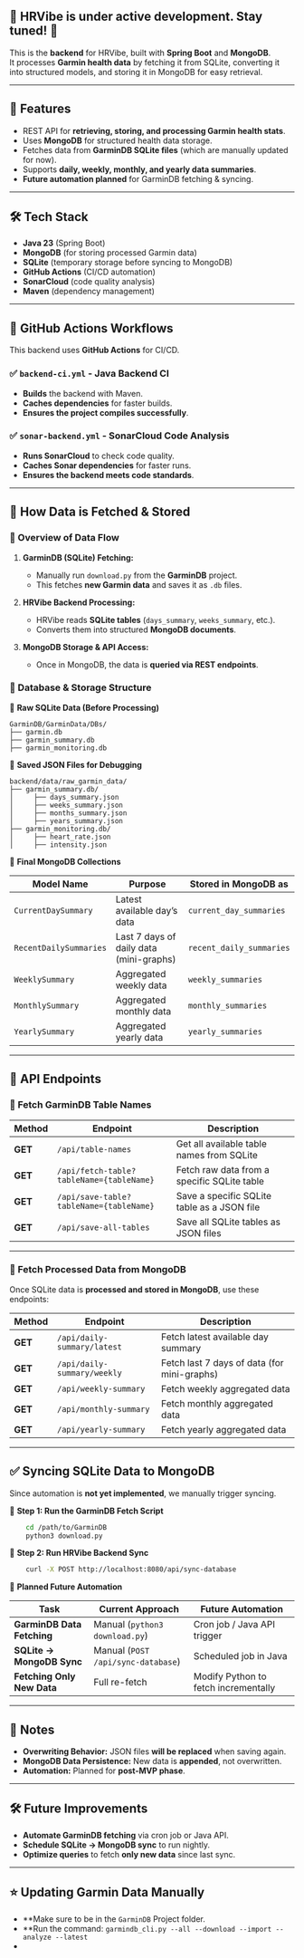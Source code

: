 ## 🚀 **HRVibe is under active development. Stay tuned!** 🎯

This is the **backend** for HRVibe, built with **Spring Boot** and **MongoDB**.  
It processes **Garmin health data** by fetching it from SQLite, converting it into structured models, and storing it in MongoDB for easy retrieval.

---

## 📌 Features
- REST API for **retrieving, storing, and processing Garmin health stats**.
- Uses **MongoDB** for structured health data storage.
- Fetches data from **GarminDB SQLite files** (which are manually updated for now).
- Supports **daily, weekly, monthly, and yearly data summaries**.
- **Future automation planned** for GarminDB fetching & syncing.

---

## 🛠 **Tech Stack**
- **Java 23** (Spring Boot)
- **MongoDB** (for storing processed Garmin data)
- **SQLite** (temporary storage before syncing to MongoDB)
- **GitHub Actions** (CI/CD automation)
- **SonarCloud** (code quality analysis)
- **Maven** (dependency management)

---

## 🚀 **GitHub Actions Workflows**
This backend uses **GitHub Actions** for CI/CD.

### ✅ `backend-ci.yml` - Java Backend CI
- **Builds** the backend with Maven.
- **Caches dependencies** for faster builds.
- **Ensures the project compiles successfully**.

### ✅ `sonar-backend.yml` - SonarCloud Code Analysis
- **Runs SonarCloud** to check code quality.
- **Caches Sonar dependencies** for faster runs.
- **Ensures the backend meets code standards**.

---

## **📌 How Data is Fetched & Stored**
### **🔹 Overview of Data Flow**
1. **GarminDB (SQLite) Fetching:**
    - Manually run `download.py` from the **GarminDB** project.
    - This fetches **new Garmin data** and saves it as `.db` files.

2. **HRVibe Backend Processing:**
    - HRVibe reads **SQLite tables** (`days_summary`, `weeks_summary`, etc.).
    - Converts them into structured **MongoDB documents**.

3. **MongoDB Storage & API Access:**
    - Once in MongoDB, the data is **queried via REST endpoints**.

### **🔹 Database & Storage Structure**
📂 **Raw SQLite Data (Before Processing)**
```
GarminDB/GarminData/DBs/
├── garmin.db
├── garmin_summary.db
├── garmin_monitoring.db
```

📂 **Saved JSON Files for Debugging**
```
backend/data/raw_garmin_data/
├── garmin_summary.db/
│     ├── days_summary.json
│     ├── weeks_summary.json
│     ├── months_summary.json
│     ├── years_summary.json
├── garmin_monitoring.db/
│     ├── heart_rate.json
│     ├── intensity.json
```

📂 **Final MongoDB Collections**

| **Model Name** | **Purpose** | **Stored in MongoDB as** |
|---------------|------------|--------------------------|
| `CurrentDaySummary` | Latest available day’s data | `current_day_summaries` |
| `RecentDailySummaries` | Last 7 days of daily data (mini-graphs) | `recent_daily_summaries` |
| `WeeklySummary` | Aggregated weekly data | `weekly_summaries` |
| `MonthlySummary` | Aggregated monthly data | `monthly_summaries` |
| `YearlySummary` | Aggregated yearly data | `yearly_summaries` |

---

## **📌 API Endpoints**
### **🔹 Fetch GarminDB Table Names**
| Method | Endpoint | Description |
|--------|---------|-------------|
| **GET** | `/api/table-names` | Get all available table names from SQLite |
| **GET** | `/api/fetch-table?tableName={tableName}` | Fetch raw data from a specific SQLite table |
| **GET** | `/api/save-table?tableName={tableName}` | Save a specific SQLite table as a JSON file |
| **GET** | `/api/save-all-tables` | Save all SQLite tables as JSON files |

---

### **🔹 Fetch Processed Data from MongoDB**
Once SQLite data is **processed and stored in MongoDB**, use these endpoints:

| Method | Endpoint | Description |
|--------|---------|-------------|
| **GET** | `/api/daily-summary/latest` | Fetch latest available day summary |
| **GET** | `/api/daily-summary/weekly` | Fetch last 7 days of data (for mini-graphs) |
| **GET** | `/api/weekly-summary` | Fetch weekly aggregated data |
| **GET** | `/api/monthly-summary` | Fetch monthly aggregated data |
| **GET** | `/api/yearly-summary` | Fetch yearly aggregated data |

---

## **✅ Syncing SQLite Data to MongoDB**
Since automation is **not yet implemented**, we manually trigger syncing.

📌 **Step 1: Run the GarminDB Fetch Script**
```sh
    cd /path/to/GarminDB
    python3 download.py
```

📌 **Step 2: Run HRVibe Backend Sync**
```sh
    curl -X POST http://localhost:8080/api/sync-database
```

🔹 **Planned Future Automation**

| Task | Current Approach | Future Automation |
|------|-----------------|-------------------|
| **GarminDB Data Fetching** | Manual (`python3 download.py`) | Cron job / Java API trigger |
| **SQLite → MongoDB Sync** | Manual (`POST /api/sync-database`) | Scheduled job in Java |
| **Fetching Only New Data** | Full re-fetch | Modify Python to fetch incrementally |

---

## **📌 Notes**
- **Overwriting Behavior:** JSON files **will be replaced** when saving again.
- **MongoDB Data Persistence:** New data is **appended**, not overwritten.
- **Automation:** Planned for **post-MVP phase**.

---

## 🛠 **Future Improvements**
- **Automate GarminDB fetching** via cron job or Java API.
- **Schedule SQLite → MongoDB sync** to run nightly.
- **Optimize queries** to fetch **only new data** since last sync.

---

## ⭐️ **Updating Garmin Data Manually**
- **Make sure to be in the `GarminDB` Project folder.
- **Run the command: `garmindb_cli.py --all --download --import --analyze --latest`
- 
